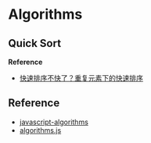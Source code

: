 # Algorithms

## Quick Sort

**Reference**

- [快速排序不快了？重复元素下的快速排序](http://chiapin.top/quicksort/)

## Reference

- [javascript-algorithms](https://github.com/trekhleb/javascript-algorithms/blob/master/README.zh-CN.md)
- [algorithms.js](https://github.com/felipernb/algorithms.js)
